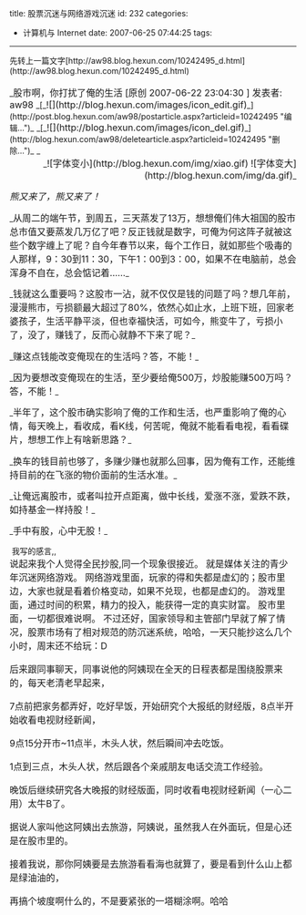 title: 股票沉迷与网络游戏沉迷
id: 232
categories:
  - 计算机与 Internet
date: 2007-06-25 07:44:25
tags:
---

<div id="msgcns!9697D6160EFEBC17!1107" class="bvMsg"><div>先转上一篇文字[http://aw98.blog.hexun.com/10242495_d.html](http://aw98.blog.hexun.com/10242495_d.html)</div>
<div> </div>
<div>
<div>_<font size="3"><span>股市啊，你打扰了俺的生活</span> [原创 2007-06-22 23:04:30 ] 发表者: aw98 </font>_[_<font size="3">![](http://blog.hexun.com/images/icon_edit.gif)</font>_](http://post.blog.hexun.com/aw98/postarticle.aspx?articleid=10242495 "编辑...")_<font size="3"> </font>_[_<font size="3">![](http://blog.hexun.com/images/icon_del.gif)</font>_](http://blog.hexun.com/aw98/deletearticle.aspx?articleid=10242495 "删除...")_<font size="3"> </font>_</div>
<div>
<div>
<div align="right">_<font size="3">![字体变小](http://blog.hexun.com/img/xiao.gif) ![字体变大](http://blog.hexun.com/img/da.gif)</font>_</div>
<div style="font-size:14px;">

_<font size="3">熊又来了，熊又来了！</font>_
<p style="font-size:10pt;">_<font size="3">从周二的端午节，到周五，三天蒸发了13万，想想俺们伟大祖国的股市总市值又要蒸发几万亿了吧？反正钱就是数字，可俺为何这阵子就被这些个数字缠上了呢？自今年春节以来，每个工作日，就如那些个吸毒的人那样，9：30到11：30，下午1：00到3：00，如果不在电脑前，总会浑身不自在，总会惦记着……</font>_
<p style="font-size:10pt;">_<font size="3">钱就这么重要吗？这股市一沾，就不仅仅是钱的问题了吗？想几年前，漫漫熊市，亏损额最大超过了80%，依然心如止水，上班下班，回家老婆孩子，生活平静平淡，但也幸福快活，可如今，熊变牛了，亏损小了，没了，赚钱了，反而心就静不下来了呢？</font>_
<p style="font-size:10pt;">_<font size="3">赚这点钱能改变俺现在的生活吗？答，不能！</font>_
<p style="font-size:10pt;">_<font size="3">因为要想改变俺现在的生活，至少要给俺500万，炒股能赚500万吗？答，不能！</font>_
<p style="font-size:10pt;">_<font size="3">半年了，这个股市确实影响了俺的工作和生活，也严重影响了俺的心情，每天晚上，看收成，看K线，何苦呢，俺就不能看看电视，看看碟片，想想工作上有啥新思路？</font>_
<p style="font-size:10pt;">_<font size="3">换车的钱目前也够了，多赚少赚也就那么回事，因为俺有工作，还能维持目前的在飞涨的物价面前的生活水准。</font>_
<p style="font-size:10pt;">_<font size="3">让俺远离股市，或者叫拉开点距离，做中长线，爱涨不涨，爱跌不跌，如持基金一样持股！</font>_
<p style="font-size:10pt;">_<font size="3">手中有股，心中无股！</font>_
</p></p></p></p></p></p></p></p></div></div></div></div>
<div> 我写的感言,,</div>
<div>
<div><span><font size="3">说起来我个人觉得全民抄股,同一个现象很接近。
就是媒体关注的青少年沉迷网络游戏。
网络游戏里面，玩家的得和失都是虚幻的；股市里边，大家也就是看着价格变动，如果不兑现，也都是虚幻的。
游戏里面，通过时间的积累，精力的投入，能获得一定的真实财富。
股市里面，一切都很难说啊。
不过还好，国家领导和主管部门早就了解了情况，股票市场有了相对规范的防沉迷系统，哈哈，一天只能抄这么几个小时，周末还不给玩：D</font></span></div>
<div><span><font size="3"></font></span> </div>
<div><span><font size="3">后来跟同事聊天，同事说他的阿姨现在全天的日程表都是围绕股票来的，每天老清老早起来，</font></span></div>
<div><span><font size="3"></font></span> </div>
<div><span><font size="3">7点前把家务都弄好，吃好早饭，开始研究个大报纸的财经版，8点半开始收看电视财经新闻，</font></span></div>
<div><span><font size="3"></font></span> </div>
<div><span><font size="3">9点15分开市~11点半，木头人状，然后瞬间冲去吃饭。</font></span></div>
<div><span><font size="3"></font></span> </div>
<div><span><font size="3">1点到三点，木头人状，然后跟各个亲戚朋友电话交流工作经验。</font></span></div>
<div><span><font size="3"></font></span> </div>
<div><span><font size="3">晚饭后继续研究各大晚报的财经版面，同时收看电视财经新闻（一心二用）太牛B了。</font></span></div>
<div><span><font size="3"></font></span> </div>
<div><span><font size="3">据说人家叫他这阿姨出去旅游，阿姨说，虽然我人在外面玩，但是心还是在股市里的。</font></span></div>
<div><span><font size="3"></font></span> </div>
<div><span><font size="3">接着我说，那你阿姨要是去旅游看看海也就算了，要是看到什么山上都是绿油油的，</font></span></div>
<div><span><font size="3"></font></span> </div>
<div><span><font size="3">再搞个坡度啊什么的，不是要紧张的一塔糊涂啊。哈哈</font></span></div></div></div>